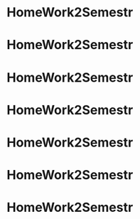 # HomeWork2Semestr
# HomeWork2Semestr
# HomeWork2Semestr
# HomeWork2Semestr
# HomeWork2Semestr
# HomeWork2Semestr
# HomeWork2Semestr
